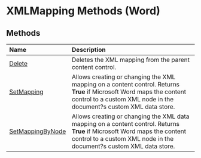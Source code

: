 
# XMLMapping Methods (Word)

## Methods



|**Name**|**Description**|
|:-----|:-----|
|[Delete](72864b8d-5b59-66c3-b9e3-b970f8adf7aa.md)|Deletes the XML mapping from the parent content control.|
|[SetMapping](0d33be39-f355-7a59-802c-33d031485a0e.md)|Allows creating or changing the XML mapping on a content control. Returns  **True** if Microsoft Word maps the content control to a custom XML node in the document?s custom XML data store.|
|[SetMappingByNode](8eab3471-e1dc-f7ec-9b45-9fb459088190.md)|Allows creating or changing the XML data mapping on a content control. Returns  **True** if Microsoft Word maps the content control to a custom XML node in the document?s custom XML data store.|
